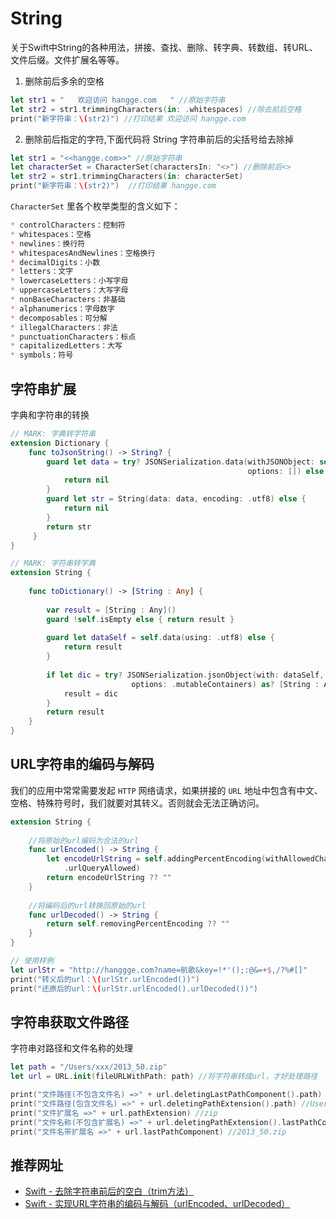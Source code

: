 # String
关于Swift中String的各种用法，拼接、查找、删除、转字典、转数组、转URL、文件后缀。文件扩展名等等。

1. 删除前后多余的空格
```swift
let str1 = "   欢迎访问 hangge.com   " //原始字符串
let str2 = str1.trimmingCharacters(in: .whitespaces) //除去前后空格
print("新字符串：\(str2)") //打印结果 欢迎访问 hangge.com
```

2. 删除前后指定的字符,下面代码将 String 字符串前后的尖括号给去除掉
```swift
let str1 = "<<hangge.com>>" //原始字符串
let characterSet = CharacterSet(charactersIn: "<>") //删除前后<>
let str2 = str1.trimmingCharacters(in: characterSet)
print("新字符串：\(str2)")  //打印结果 hangge.com
```

`CharacterSet` 里各个枚举类型的含义如下：
```markdown
* controlCharacters：控制符
* whitespaces：空格
* newlines：换行符
* whitespacesAndNewlines：空格换行
* decimalDigits：小数
* letters：文字
* lowercaseLetters：小写字母
* uppercaseLetters：大写字母
* nonBaseCharacters：非基础
* alphanumerics：字母数字
* decomposables：可分解
* illegalCharacters：非法
* punctuationCharacters：标点
* capitalizedLetters：大写
* symbols：符号
```

## 字符串扩展

字典和字符串的转换
```swift
// MARK: 字典转字符串
extension Dictionary {
    func toJsonString() -> String? {
        guard let data = try? JSONSerialization.data(withJSONObject: self,
                                                     options: []) else {
            return nil
        }
        guard let str = String(data: data, encoding: .utf8) else {
            return nil
        }
        return str
     }
}

// MARK: 字符串转字典
extension String {
    
    func toDictionary() -> [String : Any] {
        
        var result = [String : Any]()
        guard !self.isEmpty else { return result }
        
        guard let dataSelf = self.data(using: .utf8) else {
            return result
        }
        
        if let dic = try? JSONSerialization.jsonObject(with: dataSelf,
                           options: .mutableContainers) as? [String : Any] {
            result = dic
        }
        return result
    }
}
```

## URL字符串的编码与解码
我们的应用中常常需要发起 `HTTP` 网络请求，如果拼接的 `URL` 地址中包含有中文、空格、特殊符号时，我们就要对其转义。否则就会无法正确访问。


```swift
extension String {
     
    //将原始的url编码为合法的url
    func urlEncoded() -> String {
        let encodeUrlString = self.addingPercentEncoding(withAllowedCharacters:
            .urlQueryAllowed)
        return encodeUrlString ?? ""
    }
     
    //将编码后的url转换回原始的url
    func urlDecoded() -> String {
        return self.removingPercentEncoding ?? ""
    }
}

// 使用样例
let urlStr = "http://hanggge.com?name=航歌&key=!*'();:@&=+$,/?%#[]"
print("转义后的url：\(urlStr.urlEncoded())")
print("还原后的url：\(urlStr.urlEncoded().urlDecoded())")
```

## 字符串获取文件路径
字符串对路径和文件名称的处理
```swift
let path = "/Users/xxx/2013_50.zip"
let url = URL.init(fileURLWithPath: path) //将字符串转成url，才好处理路径

print("文件路径(不包含文件名) =>" + url.deletingLastPathComponent().path) //Users/xxx
print("文件路径(包含文件名) =>" + url.deletingPathExtension().path) //Users/xxx/2013_50
print("文件扩展名 =>" + url.pathExtension) //zip
print("文件名称(不包含扩展名) =>" + url.deletingPathExtension().lastPathComponent) //2013_50
print("文件名带扩展名 =>" + url.lastPathComponent) //2013_50.zip
```

## 推荐网址
* [Swift - 去除字符串前后的空白（trim方法）](https://www.hangge.com/blog/cache/detail_1649.html)
* [Swift - 实现URL字符串的编码与解码（urlEncoded、urlDecoded）](https://www.hangge.com/blog/cache/detail_1583.html)